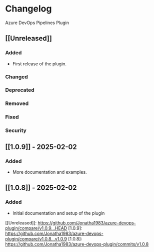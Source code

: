 # Changelog

Azure DevOps Pipelines Plugin

## [[Unreleased]]

### Added

- First release of the plugin.

### Changed

### Deprecated

### Removed

### Fixed

### Security

## [[1.0.9]] - 2025-02-02

### Added

- More documentation and examples.

## [[1.0.8]] - 2025-02-02

### Added

- Initial documentation and setup of the plugin

[[Unreleased]]: https://github.com/Jonatha1983/azure-devops-plugin/compare/v1.0.9...HEAD
[1.0.9]: https://github.com/Jonatha1983/azure-devops-plugin/compare/v1.0.8...v1.0.9
[1.0.8]: https://github.com/Jonatha1983/azure-devops-plugin/commits/v1.0.8

